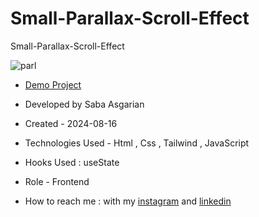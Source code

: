 # Small-Parallax-Scroll-Effect
Small-Parallax-Scroll-Effect





![parl](https://github.com/user-attachments/assets/45134a31-e208-46d0-9a69-43cc87d9db74)










- [Demo Project](https://sabaasgarian.github.io/Small-Parallax-Scroll-Effect/)

- Developed by Saba Asgarian

- Created - 2024-08-16

- Technologies Used - Html , Css , Tailwind , JavaScript

- Hooks Used : useState 

- Role - Frontend

- How to reach me : with my [instagram](https://www.instagram.com/saba_asgarian_web?igsh=M2Z2dTU3cHFmeW1o&utm_source=qr) and [linkedin](https://www.linkedin.com/in/saba-asgarian-69161088?utm_source=share&utm_campaign=share_via&utm_content=profile&utm_medium=ios_app) 

